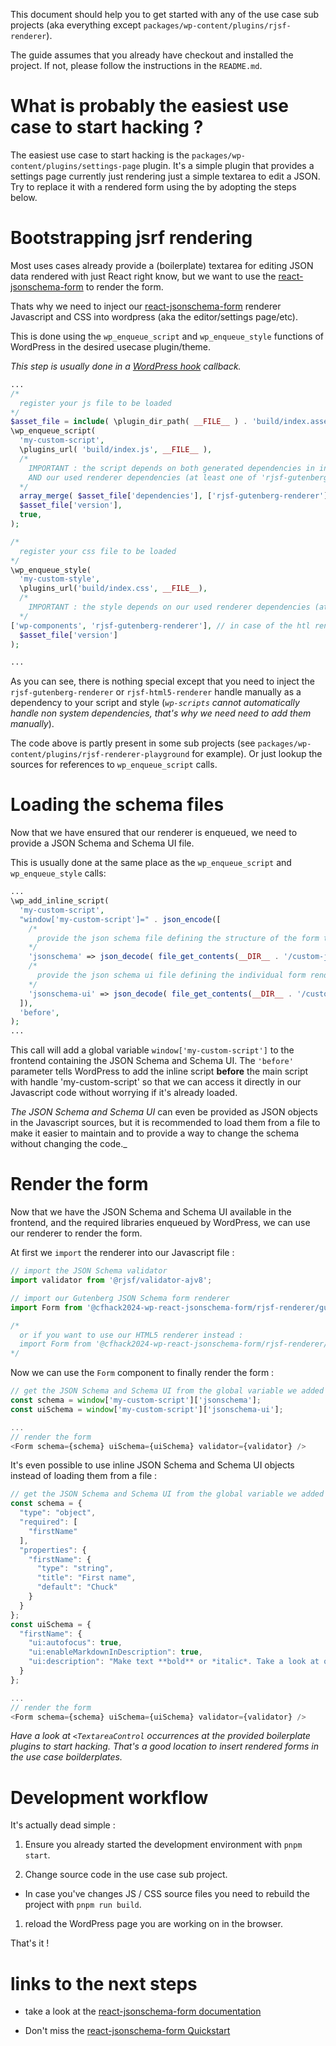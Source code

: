 This document should help you to get started with any of the use case sub projects (aka everything except `packages/wp-content/plugins/rjsf-renderer`).

The guide assumes that you already have checkout and installed the project. If not, please follow the instructions in the `README.md`.

# What is probably the easiest use case to start hacking ?

The easiest use case to start hacking is the `packages/wp-content/plugins/settings-page` plugin. It's a simple plugin that provides a settings page currently just rendering just a simple textarea to edit a JSON. Try to replace it with a rendered form using the by adopting the steps below.

# Bootstrapping jsrf rendering

Most uses cases already provide a (boilerplate) textarea for editing JSON data rendered with just React right know, but we want to use the [react-jsonschema-form](https://github.com/rjsf-team/react-jsonschema-form) to render the form.

Thats why we need to inject our [react-jsonschema-form](https://github.com/rjsf-team/react-jsonschema-form) renderer Javascript and CSS into wordpress (aka the editor/settings page/etc).

This is done using the `wp_enqueue_script` and `wp_enqueue_style` functions of WordPress in the desired usecase plugin/theme.

_This step is usually done in a [WordPress hook](https://developer.wordpress.org/plugins/hooks/) callback._

```php
...
/*
  register your js file to be loaded
*/
$asset_file = include( \plugin_dir_path( __FILE__ ) . 'build/index.asset.php');
\wp_enqueue_script(
  'my-custom-script',
  \plugins_url( 'build/index.js', __FILE__ ),
  /*
    IMPORTANT : the script depends on both generated dependencies in index.php
    AND our used renderer dependencies (at least one of 'rjsf-gutenberg-renderer' or 'rjsf-html5-renderer')
  */
  array_merge( $asset_file['dependencies'], ['rjsf-gutenberg-renderer']),
  $asset_file['version'],
  true,
);

/*
  register your css file to be loaded
*/
\wp_enqueue_style(
  'my-custom-style',
  \plugins_url('build/index.css', __FILE__),
  /*
    IMPORTANT : the style depends on our used renderer dependencies (at least one of 'rjsf-gutenberg-renderer' or 'rjsf-html5-renderer')
  */
['wp-components', 'rjsf-gutenberg-renderer'], // in case of the htl renderer use only ['rjsf-html5-renderer'] instead
  $asset_file['version']
);

...
```

As you can see, there is nothing special except that you need to inject the `rjsf-gutenberg-renderer` or `rjsf-html5-renderer` handle manually as a dependency to your script and style (_`wp-scripts` cannot automatically handle non system dependencies, that's why we need need to add them manually_).

The code above is partly present in some sub projects (see `packages/wp-content/plugins/rjsf-renderer-playground` for example). Or just lookup the sources for references to `wp_enqueue_script` calls.

# Loading the schema files

Now that we have ensured that our renderer is enqueued, we need to provide a JSON Schema and Schema UI file.

This is usually done at the same place as the `wp_enqueue_script` and `wp_enqueue_style` calls:

```php
...
\wp_add_inline_script(
  'my-custom-script',
  "window['my-custom-script']=" . json_encode([
    /*
      provide the json schema file defining the structure of the form to the frontend
    */
    'jsonschema' => json_decode( file_get_contents(__DIR__ . '/custom-jsonschema.json')),
    /*
      provide the json schema ui file defining the individual form rendering customization to the frontend
    */
    'jsonschema-ui' => json_decode( file_get_contents(__DIR__ . '/custom-jsonschema-ui.json'))
  ]),
  'before',
);
...
```

This call will add a global variable `window['my-custom-script']` to the frontend containing the JSON Schema and Schema UI. The `'before'` parameter tells WordPress to add the inline script **before** the main script with handle 'my-custom-script' so that we can access it directly in our Javascript code without worrying if it's already loaded.

_The JSON Schema and Schema UI_ can even be provided as JSON objects in the Javascript sources, but it is recommended to load them from a file to make it easier to maintain and to provide a way to change the schema without changing the code._

# Render the form

Now that we have the JSON Schema and Schema UI available in the frontend, and the required libraries enqueued by WordPress, we can use our renderer to render the form.

At first we `import` the renderer into our Javascript file :

```js
// import the JSON Schema validator
import validator from '@rjsf/validator-ajv8';

// import our Gutenberg JSON Schema form renderer
import Form from '@cfhack2024-wp-react-jsonschema-form/rjsf-renderer/gutenberg';

/*
  or if you want to use our HTML5 renderer instead :
  import Form from '@cfhack2024-wp-react-jsonschema-form/rjsf-renderer/html5';
*/
```

Now we can use the `Form` component to finally render the form :


```js
// get the JSON Schema and Schema UI from the global variable we added in the second step
const schema = window['my-custom-script']['jsonschema'];
const uiSchema = window['my-custom-script']['jsonschema-ui'];

...
// render the form
<Form schema={schema} uiSchema={uiSchema} validator={validator} />
```

It's even possible to use inline JSON Schema and Schema UI objects instead of loading them from a file :

```js
// get the JSON Schema and Schema UI from the global variable we added in the second step
const schema = {
  "type": "object",
  "required": [
    "firstName"
  ],
  "properties": {
    "firstName": {
      "type": "string",
      "title": "First name",
      "default": "Chuck"
    }
  }
};
const uiSchema = {
  "firstName": {
    "ui:autofocus": true,
    "ui:enableMarkdownInDescription": true,
    "ui:description": "Make text **bold** or *italic*. Take a look at other options [here](https://markdown-to-jsx.quantizor.dev/)."
  }
};

...
// render the form
<Form schema={schema} uiSchema={uiSchema} validator={validator} />
```

_Have a look at `<TextareaControl` occurrences at the provided boilerplate plugins to start hacking. That's a good location to insert rendered forms in the use case boilderplates._

# Development workflow

It's actually dead simple :

1. Ensure you already started the development environment with `pnpm start`.

1. Change source code in the use case sub project.

  - In case you've changes JS / CSS source files you need to rebuild the project with `pnpm run build`.

1. reload the WordPress page you are working on in the browser.

That's it !

# links to the next steps

- take a look at the [react-jsonschema-form documentation](https://rjsf-team.github.io/react-jsonschema-form/docs/)

- Don't miss the [react-jsonschema-form Quickstart](https://rjsf-team.github.io/react-jsonschema-form/docs/quickstart)
